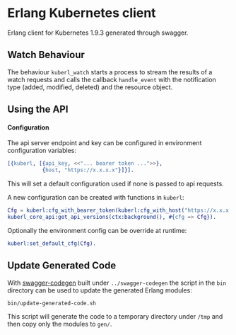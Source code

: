 # Erlang Kubernetes client

Erlang client for Kubernetes 1.9.3 generated through swagger.

## Watch Behaviour

The behaviour `kuberl_watch` starts a process to stream the results of a watch requests and calls the callback `handle_event` with the notification type (added, modified, deleted) and the resource object.


## Using the API 

#### Configuration

The api server endpoint and key can be configured in environment configuration variables:

```erlang
[{kuberl, [{api_key, <<"... bearer token ...">>},
           {host, "https://x.x.x.x"}]}].
```

This will set a default configuration used if none is passed to api requests.

A new configuration can be created with functions in `kuberl`:

```erlang
Cfg = kuberl:cfg_with_bearer_token(kuberl:cfg_with_host("https://x.x.x.x"), <<"... bearer token ...">>),
kuberl_core_api:get_api_versions(ctx:background(), #{cfg => Cfg}).
```

Optionally the environment config can be override at runtime:

```erlang
kuberl:set_default_cfg(Cfg).
```

## Update Generated Code

With [swagger-codegen](https://github.com/swagger-api/swagger-codegen) built under `../swagger-codegen` the script in the `bin` directory can be used to update the generated Erlang modules:

```shell
bin/update-generated-code.sh
```

This script will generate the code to a temporary directory under `/tmp` and then copy only the modules to `gen/`.

